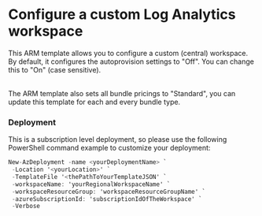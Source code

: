 # Configure a custom Log Analytics workspace
This ARM template allows you to configure a custom (central) workspace.<br>
By default, it configures the autoprovision settings to "Off".
You can change this to "On" (case sensitive). <br><br>

The ARM template also sets all bundle pricings to "Standard", you can update this template for each and every bundle type.

### Deployment
This is a subscription level deployment, so please use the following PowerShell command example to customize your deployment:
```csharp
New-AzDeployment -name <yourDeploymentName> `
 -Location '<yourLocation>' `
 -TemplateFile '<thePathToYourTemplateJSON' `
 -workspaceName: 'yourRegionalWorkspaceName' `
 -workspaceResourceGroup: 'workspaceResourceGroupName' `
 -azureSubscriptionId: 'subscriptionIdOfTheWorkspace' `
 -Verbose
```

